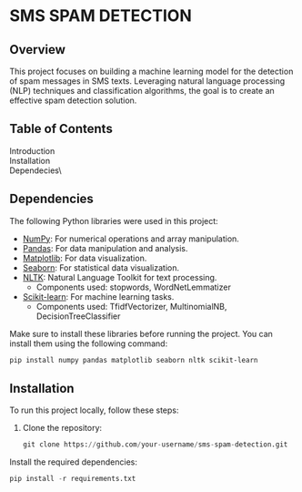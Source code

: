 # SMS SPAM DETECTION 

## Overview 
This project focuses on building a machine learning model for the detection of spam messages in SMS texts. Leveraging natural language processing (NLP) techniques and classification algorithms, the goal is to create an effective spam detection solution.

## Table of Contents 

Introduction\
Installation\
Dependecies\


## Dependencies

The following Python libraries were used in this project:

- [NumPy](https://numpy.org/): For numerical operations and array manipulation.
- [Pandas](https://pandas.pydata.org/): For data manipulation and analysis.
- [Matplotlib](https://matplotlib.org/): For data visualization.
- [Seaborn](https://seaborn.pydata.org/): For statistical data visualization.
- [NLTK](https://www.nltk.org/): Natural Language Toolkit for text processing.
  - Components used: stopwords, WordNetLemmatizer
- [Scikit-learn](https://scikit-learn.org/): For machine learning tasks.
  - Components used: TfidfVectorizer, MultinomialNB, DecisionTreeClassifier

Make sure to install these libraries before running the project. You can install them using the following command:

```bash
pip install numpy pandas matplotlib seaborn nltk scikit-learn
``` 
## Installation

To run this project locally, follow these steps:

1. Clone the repository:
   ```python
   git clone https://github.com/your-username/sms-spam-detection.git
   
Install the required dependencies:
```python
pip install -r requirements.txt

